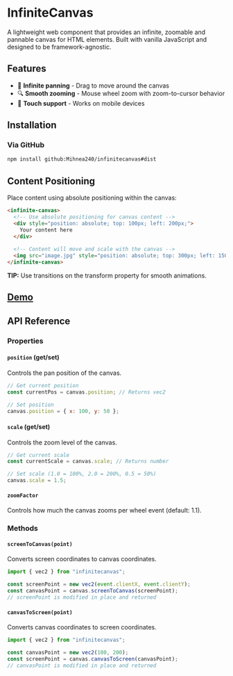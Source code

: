 # InfiniteCanvas

A lightweight web component that provides an infinite, zoomable and pannable canvas for HTML elements. Built with vanilla JavaScript and designed to be framework-agnostic.

## Features

- 🎯 **Infinite panning** - Drag to move around the canvas
- 🔍 **Smooth zooming** - Mouse wheel zoom with zoom-to-cursor behavior  
- 📱 **Touch support** - Works on mobile devices

## Installation

### Via GitHub
```bash
npm install github:Mihnea240/infinitecanvas#dist
```

## Content Positioning

Place content using absolute positioning within the canvas:

```html
<infinite-canvas>
  <!-- Use absolute positioning for canvas content -->
  <div style="position: absolute; top: 100px; left: 200px;">
    Your content here
  </div>
  
  <!-- Content will move and scale with the canvas -->
  <img src="image.jpg" style="position: absolute; top: 300px; left: 150px;" />
</infinite-canvas>
```
**TIP:** Use transitions on the transform property for smooth animations.
## [Demo](https://mihnea240.github.io/infinitecanvas/example)

## API Reference

### Properties

#### `position` (get/set)
Controls the pan position of the canvas.

```javascript
// Get current position
const currentPos = canvas.position; // Returns vec2

// Set position
canvas.position = { x: 100, y: 50 };
```

#### `scale` (get/set)
Controls the zoom level of the canvas.

```javascript
// Get current scale
const currentScale = canvas.scale; // Returns number

// Set scale (1.0 = 100%, 2.0 = 200%, 0.5 = 50%)
canvas.scale = 1.5;
```

#### `zoomFactor`
Controls how much the canvas zooms per wheel event (default: 1.1).

### Methods

#### `screenToCanvas(point)`
Converts screen coordinates to canvas coordinates.

```javascript
import { vec2 } from "infinitecanvas";

const screenPoint = new vec2(event.clientX, event.clientY);
const canvasPoint = canvas.screenToCanvas(screenPoint);
// screenPoint is modified in place and returned
```

#### `canvasToScreen(point)`
Converts canvas coordinates to screen coordinates.

```javascript
import { vec2 } from "infinitecanvas";

const canvasPoint = new vec2(100, 200);
const screenPoint = canvas.canvasToScreen(canvasPoint);
// canvasPoint is modified in place and returned
```